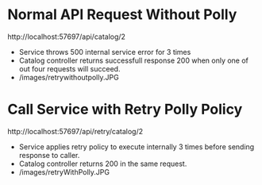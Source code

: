 # Normal API Request Without Polly

http://localhost:57697/api/catalog/2

- Service throws 500 internal service error for 3 times
- Catalog controller returns successfull response 200 when only one of out four requests will succeed.
- /images/retrywithoutpolly.JPG

# Call Service with Retry Polly Policy

http://localhost:57697/api/retry/catalog/2

- Service applies retry policy to execute internally 3 times before sending response to caller.
- Catalog controller returns 200 in the same request.
- /images/retryWithPolly.JPG
